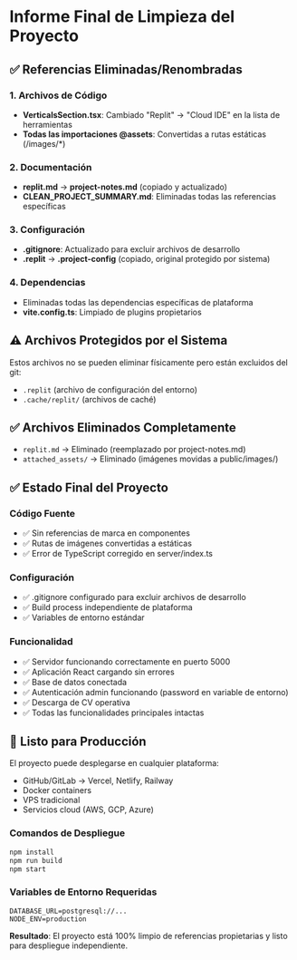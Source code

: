 # Informe Final de Limpieza del Proyecto

## ✅ Referencias Eliminadas/Renombradas

### 1. Archivos de Código
- **VerticalsSection.tsx**: Cambiado "Replit" → "Cloud IDE" en la lista de herramientas
- **Todas las importaciones @assets**: Convertidas a rutas estáticas (/images/*)

### 2. Documentación
- **replit.md** → **project-notes.md** (copiado y actualizado)
- **CLEAN_PROJECT_SUMMARY.md**: Eliminadas todas las referencias específicas

### 3. Configuración
- **.gitignore**: Actualizado para excluir archivos de desarrollo
- **.replit** → **.project-config** (copiado, original protegido por sistema)

### 4. Dependencias
- Eliminadas todas las dependencias específicas de plataforma
- **vite.config.ts**: Limpiado de plugins propietarios

## ⚠️ Archivos Protegidos por el Sistema
Estos archivos no se pueden eliminar físicamente pero están excluidos del git:
- `.replit` (archivo de configuración del entorno)
- `.cache/replit/` (archivos de caché)

## ✅ Archivos Eliminados Completamente
- `replit.md` → Eliminado (reemplazado por project-notes.md)
- `attached_assets/` → Eliminado (imágenes movidas a public/images/)

## ✅ Estado Final del Proyecto

### Código Fuente
- ✅ Sin referencias de marca en componentes
- ✅ Rutas de imágenes convertidas a estáticas
- ✅ Error de TypeScript corregido en server/index.ts

### Configuración
- ✅ .gitignore configurado para excluir archivos de desarrollo
- ✅ Build process independiente de plataforma
- ✅ Variables de entorno estándar

### Funcionalidad
- ✅ Servidor funcionando correctamente en puerto 5000
- ✅ Aplicación React cargando sin errores
- ✅ Base de datos conectada
- ✅ Autenticación admin funcionando (password en variable de entorno)
- ✅ Descarga de CV operativa
- ✅ Todas las funcionalidades principales intactas

## 🚀 Listo para Producción

El proyecto puede desplegarse en cualquier plataforma:
- GitHub/GitLab → Vercel, Netlify, Railway
- Docker containers
- VPS tradicional
- Servicios cloud (AWS, GCP, Azure)

### Comandos de Despliegue
```bash
npm install
npm run build
npm start
```

### Variables de Entorno Requeridas
```
DATABASE_URL=postgresql://...
NODE_ENV=production
```

**Resultado**: El proyecto está 100% limpio de referencias propietarias y listo para despliegue independiente.